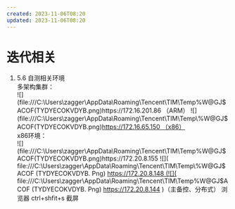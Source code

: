 ```yaml
---
created: 2023-11-06T08:20
updated: 2023-11-06T08:20
---
```

# 迭代相关
1. 5.6 自测相关环境  
	多架构集群：  
	![](file:///C:\Users\zagger\AppData\Roaming\Tencent\TIM\Temp\%W@GJ$ACOF(TYDYECOKVDYB.png)https://172.16.201.86 （ARM）  
	![](file:///C:\Users\zagger\AppData\Roaming\Tencent\TIM\Temp\%W@GJ$ACOF(TYDYECOKVDYB.png)https://172.16.65.150 （x86）  
	x86环境：  
	![](file:///C:\Users\zagger\AppData\Roaming\Tencent\TIM\Temp\%W@GJ$ACOF(TYDYECOKVDYB.png)https://172.20.8.155  
	![]( file:///C:\Users\zagger\AppData\Roaming\Tencent\TIM\Temp\%W@GJ$ACOF (TYDYECOKVDYB. Png) https://172.20.8.148 (![]( file:///C:\Users\zagger\AppData\Roaming\Tencent\TIM\Temp\%W@GJ$ACOF (TYDYECOKVDYB. Png) https://172.20.8.144 )（主备控、分布式）
浏览器 ctrl+shfit+s 截屏